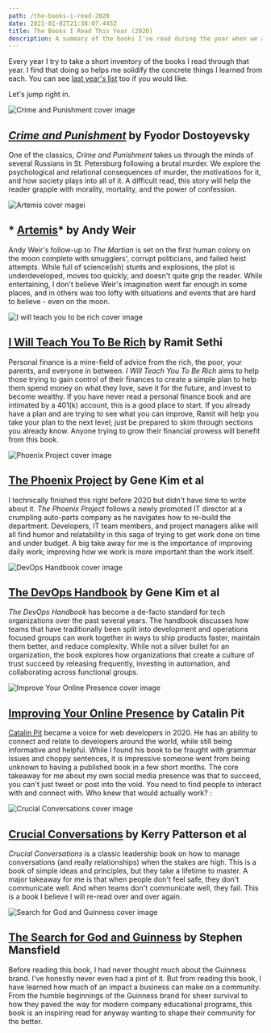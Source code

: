 ```yaml
---
path: /the-books-i-read-2020
date: 2021-01-02T21:38:07.445Z
title: The Books I Read This Year (2020)
description: A summary of the books I've read during the year when we all watched Netflix.
---
```

Every year I try to take a short inventory of the books I read through that year. I find that doing so helps me solidify the concrete things I learned from each. You can see [last year's list](http://bit.ly/dg-books-2019) too if you would like.

Let's jump right in.

![Crime and Punishment cover image](../assets/crime_and_punishment.jpg)

## *[Crime and Punishment](https://amzn.to/3515l2g)* by Fyodor Dostoyevsky

One of the classics, *Crime and Punishment* takes us through the minds of several Russians in St. Petersburg following a brutal murder. We explore the psychological and relational consequences of murder, the motivations for it, and how society plays into all of it. A difficult read, this story will help the reader grapple with morality, mortality, and the power of confession.

![Artemis cover magei](../assets/artemis.jpg)

## * [Artemis](https://amzn.to/3oaCTTf)* by Andy Weir

Andy Weir's follow-up to *The Martian* is set on the first human colony on the moon complete with smugglers', corrupt politicians, and failed heist attempts. While full of science(ish) stunts and explosions, the plot is underdeveloped, moves too quickly, and doesn't quite grip the reader. While entertaining, I don't believe Weir's imagination went far enough in some places, and in others was too lofty with situations and events that are hard to believe - even on the moon.

![I will teach you to be rich cover image](../assets/iwtytbr.jpg)

## [I Will Teach You To Be Rich](https://amzn.to/2Mo8C5n) by Ramit Sethi

Personal finance is a mine-field of advice from the rich, the poor, your parents, and everyone in between. *I Will Teach You To Be Rich* aims to help those trying to gain control of their finances to create a simple plan to help them spend money on what they love, save it for the future, and invest to become wealthy. If you have never read a personal finance book and are intimated by a 401(k) account, this is a good place to start. If you already have a plan and are trying to see what you can improve, Ramit will help you take your plan to the next level; just be prepared to skim through sections you already know. Anyone trying to grow their financial prowess will benefit from this book.

![Phoenix Project cover image](../assets/phoenix.jpg)

## [The Phoenix Project](https://amzn.to/38Ytbx7) by Gene Kim et al

I technically finished this right before 2020 but didn't have time to write about it. *The Phoenix Project* follows a newly promoted IT director at a crumpling auto-parts company as he navigates how to re-build the department. Developers, IT team members, and project managers alike will all find humor and relatability in this saga of trying to get work done on time and under budget. A big take away for me is the importance of improving daily work; improving how we work is more important than the work itself.

![DevOps Handbook cover image](../assets/devops.jpg)

## [The DevOps Handbook](https://amzn.to/38XG7TR) by Gene Kim et al

*The DevOps Handbook* has become a de-facto standard for tech organizations over the past several years. The handbook discusses how teams that have traditionally been split into development and operations focused groups can work together in ways to ship products faster, maintain them better, and reduce complexity. While not a silver bullet for an organization, the book explores how organizations that create a culture of trust succeed by releasing frequently, investing in automation, and collaborating across functional groups.

![Improve Your Online Presence cover image](../assets/screen-shot-2021-01-02-at-11.16.52-am.png)

## [Improving Your Online Presence](http://bit.ly/gr-online-presence) by Catalin Pit

[Catalin Pit](https://twitter.com/catalinmpit) became a voice for web developers in 2020. He has an ability to connect and relate to developers around the world, while still being informative and helpful. While I found his book to be fraught with grammar issues and choppy sentences, it is impressive someone went from being unknown to having a published book in a few short months. The core takeaway for me about my own social media presence was that to succeed, you can't just tweet or post into the void. You need to find people to interact with and connect with. Who knew that would actually work? :

![Crucial Conversations cover image](../assets/crucial_conversations.jpg)

## [Crucial Conversations](https://amzn.to/3rHkAHD) by Kerry Patterson et al

*Crucial Conversations* is a classic leadership book on how to manage conversations (and really relationships) when the stakes are high. This is a book of simple ideas and principles, but they take a lifetime to master. A major takeaway for me is that when people don't feel safe, they don't communicate well. And when teams don't communicate well, they fail. This is a book I believe I will re-read over and over again.

![Search for God and Guinness cover image](../assets/god_and_guinness.jpg)

## [The Search for God and Guinness](https://amzn.to/2KXIUEz) by Stephen Mansfield

Before reading this book, I had never thought much about the Guinness brand. I've honestly never even had a pint of it. But from reading this book, I have learned how much of an impact a business can make on a community. From the humble beginnings of the Guinness brand for sheer survival to how they paved the way for modern company educational programs, this book is an inspiring read for anyway wanting to shape their community for the better.